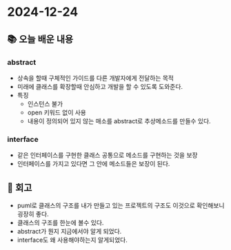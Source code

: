 # 2024-12-24

## 📚 오늘 배운 내용

### abstract
- 상속을 할때 구체적인 가이드를 다른 개발자에게 전달하는 목적
- 미래에 클래스를 확장할때 안심하고 개발을 할 수 있도록 도와준다.
- 특징
  - 인스턴스 불가
  - open 키워드 없이 사용
  - 내용이 정의되어 있지 않는 매소를 abstract로 추상메소드를 만들수 있다.

### interface
- 같은 인터페이스를 구현한 클래스 공통으로 메소드를 구현하는 것을 보장
- 인터페이스를 가지고 있다면 그 안에 메소드들은 보장이 된다.


## 📔 회고
- puml로 클래스의 구조를 내가 만들고 있는 프로젝트의 구조도 이것으로 확인해보니 굉장히 좋다. 
- 클래스의 구조를 한눈에 볼수 있다.
- abstract가 뭔지 지금에서야 알게 되었다.
- interface도 왜 사용해야하는지 알게되었다. 
